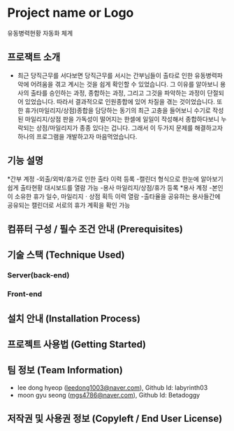 

# Project name or Logo
유동병력현황 자동화 체계


## 프로잭트 소개
- 최근 당직근무를 서다보면 당직근무를 서시는 간부님들이 출타로 인한 유동병력파악에 어려움을 겪고 계시는 것을 쉽게 확인할 수 있었습니다. 그 이유를 알아보니 용사의 출타를 승인하는 과정, 종합하는 과정, 그리고 그것을 파악하는 과정이 단절되어 있었습니다. 따라서 결과적으로 인원종합에 있어 차질을 겪는 것이었습니다. 또한 휴가(마일리지/상점)종합을 담당하는 동기의 최근 고충을 들어보니 수기로 작성된 마일리지/상점 판을 가독성이 떨어지는 한셀에 일일이 작성해서 종합하다보니 누락되는 상점/마일리지가 종종 있다는 겁니다. 그래서 이 두가지 문제를 해결하고자 하나의 프로그램을 개발하고자 마음먹었습니다.


## 기능 설명
*간부 계정
-외출/외박/휴가로 인한 출타 이력 등록
-캘린더 형식으로 한눈에 알아보기 쉽게 출타현황 대시보드를 열람 가능
-용사 마일리지/상점/휴가 등록
*용사 계정
-본인이 소유한 휴가 일수, 마일리지ㆍ상점 획득 이력 열람
-출타율을 공유하는 용사들간에 공유되는 캘린더로 서로의 휴가 계획을 확인 가능

## 컴퓨터 구성 / 필수 조건 안내 (Prerequisites)


## 기술 스택 (Technique Used) 
### Server(back-end)

 
### Front-end


## 설치 안내 (Installation Process)


## 프로젝트 사용법 (Getting Started)



## 팀 정보 (Team Information)
- lee dong hyeop (leedong1003@naver.com), Github Id: labyrinth03
- moon gyu seong (mgs4786@naver.com), Github Id: Betadoggy

## 저작권 및 사용권 정보 (Copyleft / End User License)


